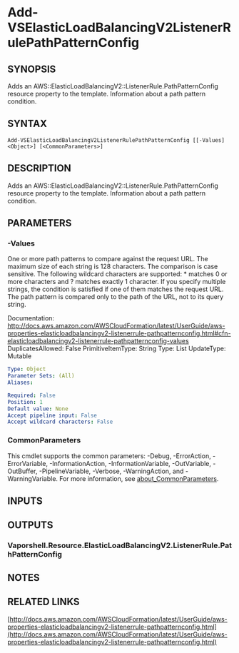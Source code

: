 # Add-VSElasticLoadBalancingV2ListenerRulePathPatternConfig

## SYNOPSIS
Adds an AWS::ElasticLoadBalancingV2::ListenerRule.PathPatternConfig resource property to the template.
Information about a path pattern condition.

## SYNTAX

```
Add-VSElasticLoadBalancingV2ListenerRulePathPatternConfig [[-Values] <Object>] [<CommonParameters>]
```

## DESCRIPTION
Adds an AWS::ElasticLoadBalancingV2::ListenerRule.PathPatternConfig resource property to the template.
Information about a path pattern condition.

## PARAMETERS

### -Values
One or more path patterns to compare against the request URL.
The maximum size of each string is 128 characters.
The comparison is case sensitive.
The following wildcard characters are supported: * matches 0 or more characters and ?
matches exactly 1 character.
If you specify multiple strings, the condition is satisfied if one of them matches the request URL.
The path pattern is compared only to the path of the URL, not to its query string.

Documentation: http://docs.aws.amazon.com/AWSCloudFormation/latest/UserGuide/aws-properties-elasticloadbalancingv2-listenerrule-pathpatternconfig.html#cfn-elasticloadbalancingv2-listenerrule-pathpatternconfig-values
DuplicatesAllowed: False
PrimitiveItemType: String
Type: List
UpdateType: Mutable

```yaml
Type: Object
Parameter Sets: (All)
Aliases:

Required: False
Position: 1
Default value: None
Accept pipeline input: False
Accept wildcard characters: False
```

### CommonParameters
This cmdlet supports the common parameters: -Debug, -ErrorAction, -ErrorVariable, -InformationAction, -InformationVariable, -OutVariable, -OutBuffer, -PipelineVariable, -Verbose, -WarningAction, and -WarningVariable. For more information, see [about_CommonParameters](http://go.microsoft.com/fwlink/?LinkID=113216).

## INPUTS

## OUTPUTS

### Vaporshell.Resource.ElasticLoadBalancingV2.ListenerRule.PathPatternConfig
## NOTES

## RELATED LINKS

[http://docs.aws.amazon.com/AWSCloudFormation/latest/UserGuide/aws-properties-elasticloadbalancingv2-listenerrule-pathpatternconfig.html](http://docs.aws.amazon.com/AWSCloudFormation/latest/UserGuide/aws-properties-elasticloadbalancingv2-listenerrule-pathpatternconfig.html)

